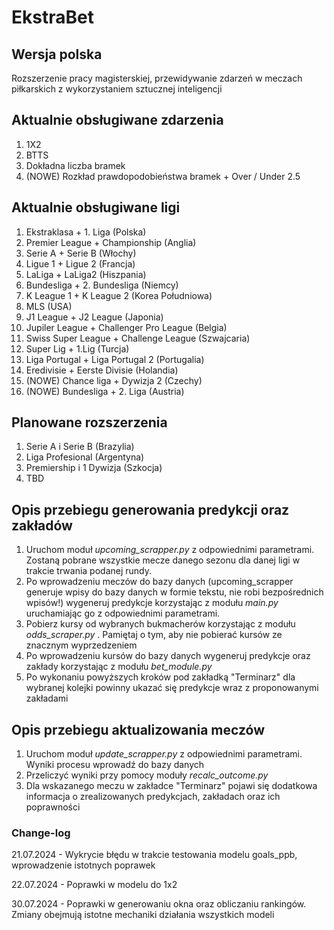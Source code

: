 # EkstraBet

## Wersja polska
Rozszerzenie pracy magisterskiej, przewidywanie zdarzeń w meczach piłkarskich z wykorzystaniem sztucznej inteligencji

## Aktualnie obsługiwane zdarzenia
1. 1X2
2. BTTS
3. Dokładna liczba bramek
4. (NOWE) Rozkład prawdopodobieństwa bramek + Over / Under 2.5

## Aktualnie obsługiwane ligi
1. Ekstraklasa + 1. Liga (Polska)
2. Premier League + Championship (Anglia)
3. Serie A + Serie B (Włochy)
4. Ligue 1 + Ligue 2 (Francja)
5. LaLiga + LaLiga2 (Hiszpania)
6. Bundesliga + 2. Bundesliga (Niemcy)
7. K League 1 + K League 2 (Korea Południowa)
8. MLS (USA)
9. J1 League + J2 League (Japonia)
10. Jupiler League + Challenger Pro League (Belgia)
11. Swiss Super League + Challenge League (Szwajcaria)
12. Super Lig + 1.Lig (Turcja)
13. Liga Portugal + Liga Portugal 2 (Portugalia)
14. Eredivisie + Eerste Divisie (Holandia)
15. (NOWE) Chance liga + Dywizja 2 (Czechy)
16. (NOWE) Bundesliga + 2. Liga (Austria)

## Planowane rozszerzenia
1. Serie A i Serie B (Brazylia)
2. Liga Profesional (Argentyna)
3. Premiership i 1 Dywizja (Szkocja)
4. TBD


## Opis przebiegu generowania predykcji oraz zakładów
1. Uruchom moduł <i> upcoming_scrapper.py </i> z odpowiednimi parametrami. Zostaną pobrane wszystkie mecze danego sezonu dla danej ligi w trakcie trwania podanej rundy.
2. Po wprowadzeniu meczów do bazy danych (upcoming_scrapper generuje wpisy do bazy danych w formie tekstu, nie robi bezpośrednich wpisów!) wygeneruj predykcje korzystając z modułu <i> main.py </i> uruchamiając go z odpowiednimi parametrami.
3. Pobierz kursy od wybranych bukmacherów korzystając z modułu <i> odds_scraper.py </i>. Pamiętaj o tym, aby nie pobierać kursów ze znacznym wyprzedzeniem
4. Po wprowadzeniu kursów do bazy danych wygeneruj predykcje oraz zakłady korzystając z modułu <i> bet_module.py </i>
5. Po wykonaniu powyższych kroków pod zakładką "Terminarz" dla wybranej kolejki powinny ukazać się predykcje wraz z proponowanymi zakładami

## Opis przebiegu aktualizowania meczów
1. Uruchom moduł <i> update_scrapper.py </i> z odpowiednimi parametrami. Wyniki procesu wprowadź do bazy danych
2. Przeliczyć wyniki przy pomocy moduły <i> recalc_outcome.py</i>
2. Dla wskazanego meczu w zakładce "Terminarz" pojawi się dodatkowa informacja o zrealizowanych predykcjach, zakładach oraz ich poprawności


### Change-log
21.07.2024 - Wykrycie błędu w trakcie testowania modelu goals_ppb, wprowadzenie istotnych poprawek

22.07.2024 - Poprawki w modelu do 1x2

30.07.2024 - Poprawki w generowaniu okna oraz obliczaniu rankingów. Zmiany obejmują istotne mechaniki działania wszystkich modeli


